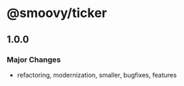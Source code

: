 # @smoovy/ticker

## 1.0.0

### Major Changes

- refactoring, modernization, smaller, bugfixes, features
